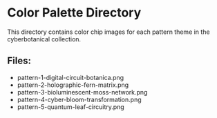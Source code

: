 # Color Palette Directory

This directory contains color chip images for each pattern theme in the cyberbotanical collection.

## Files:
- pattern-1-digital-circuit-botanica.png
- pattern-2-holographic-fern-matrix.png  
- pattern-3-bioluminescent-moss-network.png
- pattern-4-cyber-bloom-transformation.png
- pattern-5-quantum-leaf-circuitry.png